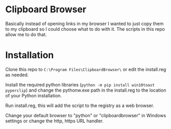 # Clipboard Browser
Basically instead of opening links in my browser I wanted to just copy them to my clipboard so I could choose what to do with it.
The scripts in this repo allow me to do that.

# Installation
Clone this repo to `C:\Program Files\ClipboardBrowser\` or edit the install.reg as needed.

Install the required python libraries (`python -m pip install win10toast pyperclip`) and change the pythonw.exe path in the install.reg to the location of your Python installation.

Run install.reg, this will add the script to the registry as a web browser.

Change your default browser to "python" or "clipboardbrowser" in Windows settings or change the http, https URL handler.
